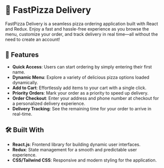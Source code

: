 # 🍕 FastPizza Delivery

FastPizza Delivery is a seamless pizza ordering application built with React and Redux. Enjoy a fast and hassle-free experience as you browse the menu, customize your order, and track delivery in real time—all without the need to create an account!

## 🚀 Features

- **Quick Access**: Users can start ordering by simply entering their first name.
- **Dynamic Menu**: Explore a variety of delicious pizza options loaded dynamically.
- **Add to Cart**: Effortlessly add items to your cart with a single click.
- **Priority Orders**: Mark your order as a priority to speed up delivery.
- **Order Checkout**: Enter your address and phone number at checkout for a personalized delivery experience.
- **Delivery Tracking**: See the remaining time for your order to arrive in real-time.

## 🛠️ Built With

- **React.js**: Frontend library for building dynamic user interfaces.
- **Redux**: State management for a smooth and predictable user experience.
- **CSS/Tailwind CSS**: Responsive and modern styling for the application.

